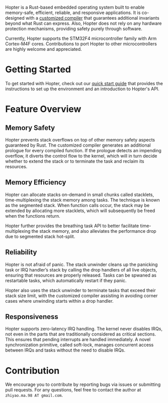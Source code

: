 Hopter is a Rust-based embedded operating system built to enable memory-safe, efficient, reliable, and responsive applications. It is co-designed with a [customized compiler](https://github.com/ZhiyaoMa98/hopter-compiler-toolchain) that guarantees additional invariants beyond what Rust can express. Also, Hopter does not rely on any hardware protection mechanisms, providing safety purely through software.

Currently, Hopter supports the STM32F4 microcontroller family with Arm Cortex-M4F cores. Contributions to port Hopter to other microcontrollers are highly welcome and appreciated.

# Getting Started

To get started with Hopter, check out our [quick start guide](https://github.com/ZhiyaoMa98/hopter-quick-start) that provides the instructions to set up the environment and an introduction to Hopter's API.

# Feature Overview

## Memory Safety

Hopter prevents stack overflows on top of other memory safety aspects guaranteed by Rust. The customized compiler generates an additional prologue for every compiled function. If the prologue detects an impending overflow, it diverts the control flow to the kernel, which will in turn decide whether to extend the stack or to terminate the task and reclaim its resources.

## Memory Efficiency

Hopter can allocate stacks on-demand in small chunks called stacklets, time-multiplexing the stack memory among tasks. The technique is known as the segmented stack. When function calls occur, the stack may be extended by allocating more stacklets, which will subsequently be freed when the functions return.

Hopter further provides the breathing task API to better facilitate time-multiplexing the stack memory, and also alleviates the performance drop due to segmented stack hot-split.

## Reliability

Hopter is not afraid of panic. The stack unwinder cleans up the panicking task or IRQ handler’s stack by calling the drop handlers of all live objects, ensuring that resources are properly released. Tasks can be spwaned as restartable tasks, which automatically restart if they panic.

Hopter also uses the stack unwinder to terminate tasks that exceed their stack size limit, with the customized compiler assisting in avoiding corner cases where unwinding starts within a drop handler.

## Responsiveness

Hopter supports zero-latency IRQ handling. The kernel never disables IRQs, not even in the parts that are traditionally considered as critical sections. This ensures that pending interrupts are handled immediately. A novel synchronization primitive, called soft-lock, manages concurrent access between IRQs and tasks without the need to disable IRQs.

# Contribution

We encourage you to contribute by reporting bugs via issues or submitting pull requests. For any questions, feel free to contact the author at `zhiyao.ma.98 AT gmail.com`.
